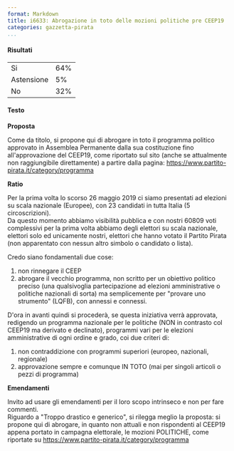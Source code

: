 ```yaml
---
format: Markdown
title: i6633: Abrogazione in toto delle mozioni politiche pre CEEP19
categories: gazzetta-pirata
...
```


#### Risultati
<table>
<tr><td>Si</td><td>64%</td></tr>
<tr><td>Astensione</td><td>5%</td></tr>
<tr><td>No</td><td>32%</td></tr>
</table>

#### Testo
**Proposta**  

Come da titolo, si propone qui di abrogare in toto il programma politico approvato in Assemblea Permanente dalla sua costituzione fino all'approvazione del CEEP19, come riportato sul sito (anche se attualmente non raggiungibile direttamente) a partire dalla pagina: https://www.partito-pirata.it/category/programma

**Ratio**

Per la prima volta lo scorso 26 maggio 2019 ci siamo presentati ad elezioni su scala nazionale (Europee), con 23 candidati in tutta Italia (5 circoscrizioni).  
Da questo momento abbiamo visibilità pubblica e con nostri 60809 voti complessivi per la prima volta abbiamo degli elettori su scala nazionale, elettori solo ed unicamente nostri, elettori che hanno votato il Partito Pirata (non apparentato con nessun altro simbolo o candidato o lista).

Credo siano fondamentali due cose:

1. non rinnegare il CEEP  
2. abrogare il vecchio programma, non scritto per un obiettivo politico preciso (una qualsivoglia partecipazione ad elezioni amministrative o politiche nazionali di sorta) ma semplicemente per "provare uno strumento" (LQFB), con annessi e connessi.

D'ora in avanti quindi si procederà, se questa iniziativa verrà approvata, redigendo un programma nazionale per le politiche (NON in contrasto col CEEP19 ma derivato e declinato), programmi vari per le elezioni amministrative di ogni ordine e grado, coi due criteri di:

1. non contraddizione con programmi superiori (europeo, nazionali, regionale)  
2. approvazione sempre e comunque IN TOTO (mai per singoli articoli o pezzi di programma)

**Emendamenti**

Invito ad usare gli emendamenti per il loro scopo intrinseco e non per fare commenti.  
Riguardo a "Troppo drastico e generico", si rilegga meglio la proposta: si propone qui di abrogare, in quanto non attuali e non rispondenti al CEEP19 appena portato in campagna elettorale, le mozioni POLITICHE, come riportate su https://www.partito-pirata.it/category/programma